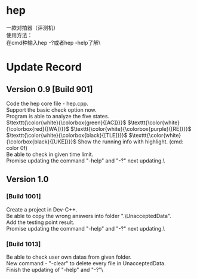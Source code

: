 # hep
 一款对拍器（评测机）\
 使用方法：\
 在cmd种输入hep -?或者hep -help了解\

# Update Record
## Version 0.9 [Build 901]
Code the hep core file - hep.cpp.\
Support the basic check option now.\
Program is able to analyze the five states.\
$\texttt{\color{white}{\colorbox{green}{[AC]}}}$
 $\texttt{\color{white}{\colorbox{red}{[WA]}}}$
 $\texttt{\color{white}{\colorbox{purple}{[RE]}}}$
 $\texttt{\color{white}{\colorbox{black}{[TLE]}}}$
 $\texttt{\color{white}{\colorbox{black}{[UKE]}}}$
Show the running info with highlight. (cmd: color 0f)\
Be able to check in given time limit.\
Promise updating the command "-help" and "-?" next updating.\

## Version 1.0
### \[Build 1001]
Create a project in Dev-C++.\
Be able to copy the wrong answers into folder ".\UnacceptedData".\
Add the testing point result.\
Promise updating the command "-help" and "-?" next updating.\
### \[Build 1013]
Be able to check user own datas from given folder.\
New command - "-clear" to delete every file in UnacceptedData.\
Finish the updating of "-help" and "-?"\
